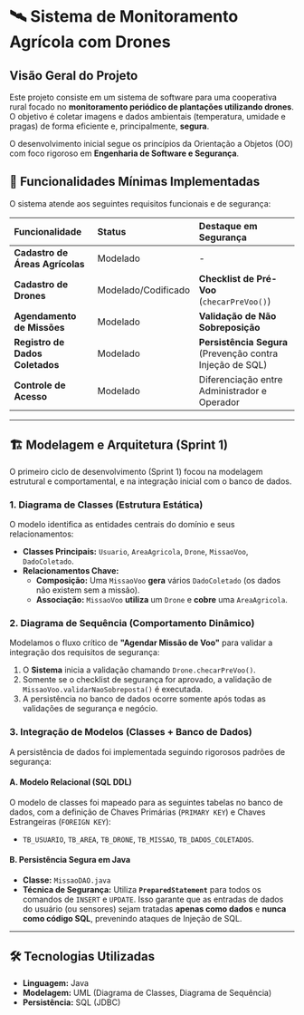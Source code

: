 # 🛰️ Sistema de Monitoramento Agrícola com Drones

## Visão Geral do Projeto

Este projeto consiste em um sistema de software para uma cooperativa rural focado no **monitoramento periódico de plantações utilizando drones**. O objetivo é coletar imagens e dados ambientais (temperatura, umidade e pragas) de forma eficiente e, principalmente, **segura**.

O desenvolvimento inicial segue os princípios da Orientação a Objetos (OO) com foco rigoroso em **Engenharia de Software e Segurança**.

## 🚀 Funcionalidades Mínimas Implementadas

O sistema atende aos seguintes requisitos funcionais e de segurança:

| Funcionalidade | Status | Destaque em Segurança |
| :--- | :--- | :--- |
| **Cadastro de Áreas Agrícolas** | Modelado | - |
| **Cadastro de Drones** | Modelado/Codificado | **Checklist de Pré-Voo** (`checarPreVoo()`) |
| **Agendamento de Missões** | Modelado | **Validação de Não Sobreposição** |
| **Registro de Dados Coletados** | Modelado | **Persistência Segura** (Prevenção contra Injeção de SQL) |
| **Controle de Acesso** | Modelado | Diferenciação entre Administrador e Operador |

---

## 🏗️ Modelagem e Arquitetura (Sprint 1)

O primeiro ciclo de desenvolvimento (Sprint 1) focou na modelagem estrutural e comportamental, e na integração inicial com o banco de dados.

### 1. Diagrama de Classes (Estrutura Estática)

O modelo identifica as entidades centrais do domínio e seus relacionamentos:

* **Classes Principais:** `Usuario`, `AreaAgricola`, `Drone`, `MissaoVoo`, `DadoColetado`.
* **Relacionamentos Chave:**
    * **Composição:** Uma `MissaoVoo` **gera** vários `DadoColetado` (os dados não existem sem a missão).
    * **Associação:** `MissaoVoo` **utiliza** um `Drone` e **cobre** uma `AreaAgricola`.

### 2. Diagrama de Sequência (Comportamento Dinâmico)

Modelamos o fluxo crítico de **"Agendar Missão de Voo"** para validar a integração dos requisitos de segurança:

1.  O **Sistema** inicia a validação chamando `Drone.checarPreVoo()`.
2.  Somente se o checklist de segurança for aprovado, a validação de `MissaoVoo.validarNaoSobreposta()` é executada.
3.  A persistência no banco de dados ocorre somente após todas as validações de segurança e negócio.

### 3. Integração de Modelos (Classes + Banco de Dados)

A persistência de dados foi implementada seguindo rigorosos padrões de segurança:

#### A. Modelo Relacional (SQL DDL)

O modelo de classes foi mapeado para as seguintes tabelas no banco de dados, com a definição de Chaves Primárias (`PRIMARY KEY`) e Chaves Estrangeiras (`FOREIGN KEY`):
* `TB_USUARIO`, `TB_AREA`, `TB_DRONE`, `TB_MISSAO`, `TB_DADOS_COLETADOS`.

#### B. Persistência Segura em Java

* **Classe:** `MissaoDAO.java`
* **Técnica de Segurança:** Utiliza **`PreparedStatement`** para todos os comandos de `INSERT` e `UPDATE`. Isso garante que as entradas de dados do usuário (ou sensores) sejam tratadas **apenas como dados** e **nunca como código SQL**, prevenindo ataques de Injeção de SQL.

---

## 🛠️ Tecnologias Utilizadas

* **Linguagem:** Java
* **Modelagem:** UML (Diagrama de Classes, Diagrama de Sequência)
* **Persistência:** SQL (JDBC)
